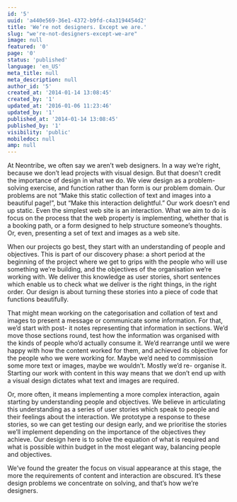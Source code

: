 ```yaml
---
id: '5'
uuid: 'a440e569-36e1-4372-b9fd-c4a3194454d2'
title: 'We’re not designers. Except we are.'
slug: "we're-not-designers-except-we-are"
image: null
featured: '0'
page: '0'
status: 'published'
language: 'en_US'
meta_title: null
meta_description: null
author_id: '5'
created_at: '2014-01-14 13:08:45'
created_by: '1'
updated_at: '2016-01-06 11:23:46'
updated_by: '1'
published_at: '2014-01-14 13:08:45'
published_by: '1'
visibility: 'public'
mobiledoc: null
amp: null
---
```


At Neontribe, we often say we aren’t web designers. In a way we’re right, because we don’t lead projects with visual design. But that doesn’t credit the importance of design in what we do. We view design as a problem-solving exercise, and function rather than form is our problem domain. Our problems are not “Make this static collection of text and images into a beautiful page!”, but “Make this interaction delightful.” Our work doesn’t end up static. Even the simplest web site is an interaction. What we aim to do is focus on the process that the web property is implementing, whether that is a booking path, or a form designed to help structure someone’s thoughts. Or, even, presenting a set of text and images as a web site.

When our projects go best, they start with an understanding of people and objectives. This is part of our discovery phase: a short period at the beginning of the project where we get to grips with the people who will use something we’re building, and the objectives of the organisation we’re working with. We deliver this knowledge as user stories, short sentences which enable us to check what we deliver is the right things, in the right order. Our design is about turning these stories into a piece of code that functions beautifully.

That might mean working on the categorisation and collation of text and images to present a message or communicate some information. For that, we’d start with post- it notes representing that information in sections. We’d move those sections round, test how the information was organised with the kinds of people who’d actually consume it. We’d rearrange until we were happy with how the content worked for them, and achieved its objective for the people who we were working for. Maybe we’d need to commission some more text or images, maybe we wouldn’t. Mostly we’d re- organise it. Starting our work with content in this way means that we don’t end up with a visual design dictates what text and images are required.

Or, more often, it means implementing a more complex interaction, again starting by understanding people and objectives. We believe in articulating this understanding as a series of user stories which speak to people and their feelings about the interaction. We prototype a response to these stories, so we can get testing our design early, and we prioritise the stories we’ll implement depending on the importance of the objectives they achieve. Our design here is to solve the equation of what is required and what is possible within budget in the most elegant way, balancing people and objectives.

We’ve found the greater the focus on visual appearance at this stage, the more the requirements of content and interaction are obscured. It’s these design problems we concentrate on solving, and that’s how we’re designers.
